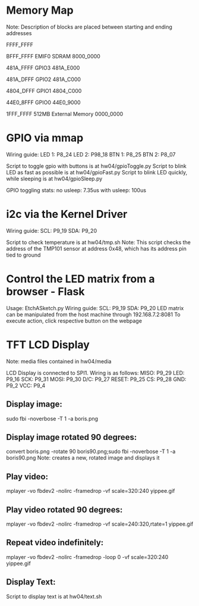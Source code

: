# Memory Map
Note: Description of blocks are placed between starting and ending addresses

FFFF_FFFF

BFFF_FFFF
EMIF0 SDRAM
8000_0000

481A_FFFF
GPIO3
481A_E000

481A_DFFF
GPIO2
481A_C000

4804_DFFF
GPIO1
4804_C000

44E0_8FFF
GPIO0
44E0_9000

1FFF_FFFF
512MB External Memory
0000_0000

# GPIO via mmap
Wiring guide:
LED 1: P8_24
LED 2: P98_18
BTN 1: P8_25
BTN 2: P8_07

Script to toggle gpio with buttons is at hw04/gpioToggle.py
Script to blink LED as fast as possible is at hw04/gpioFast.py
Script to blink LED quickly, while sleeping is at hw04/gpioSleep.py

GPIO toggling stats:
no usleep: 7.35us
with usleep: 100us

# i2c via the Kernel Driver
Wiring guide:
SCL: P9_19
SDA: P9_20

Script to check temperature is at hw04/tmp.sh
Note: This script checks the address of the TMP101 sensor at address 0x48, which has its address pin tied to ground

#  Control the LED matrix from a browser - Flask
Usage: EtchASketch.py
Wiring guide:
SCL: P9_19
SDA: P9_20
LED matrix can be manipulated from the host machine through 192.168.7.2:8081
To execute action, click respective button on the webpage

# TFT LCD Display
Note: media files contained in hw04/media

LCD Display is connected to SPI1. Wiring is as follows:
MISO: P9_29
LED: P9_16
SCK: P9_31
MOSI: P9_30
D/C: P9_27
RESET: P9_25
CS: P9_28
GND: P9_2
VCC: P9_4

## Display image:
sudo fbi -noverbose -T 1 -a boris.png

## Display image rotated 90 degrees:
convert boris.png -rotate 90 boris90.png;sudo fbi -noverbose -T 1 -a  boris90.png
Note: creates a new, rotated image and displays it

## Play video:
mplayer -vo fbdev2 -nolirc -framedrop -vf scale=320:240 yippee.gif

## Play video rotated 90 degrees:
mplayer -vo fbdev2 -nolirc -framedrop -vf scale=240:320,rtate=1 yippee.gif

## Repeat video indefinitely:
mplayer -vo fbdev2 -nolirc -framedrop -loop 0 -vf scale=320:240 yippee.gif

## Display Text:
Script to display text is at hw04/text.sh
